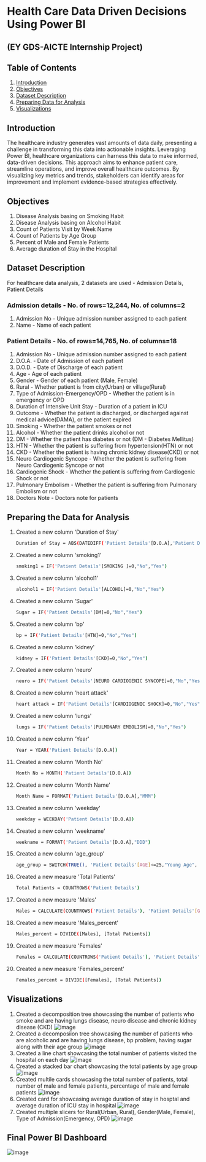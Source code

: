 # Health Care Data Driven Decisions Using Power BI
## (EY GDS-AICTE Internship Project)
## Table of Contents
1. [Introduction](#introduction)
2. [Objectives](#objectives)
3. [Dataset Description](#dataset-description)
4. [Preparing Data for Analysis](#preparing-data-for-analysis)
5. [Visualizations](#visualizations)
## Introduction
The healthcare industry generates vast amounts of data daily, presenting a challenge in transforming this data into actionable insights. Leveraging Power BI, healthcare organizations can harness this data to make informed, data-driven decisions. This approach aims to enhance patient care, streamline operations, and improve overall healthcare outcomes. By visualizing key metrics and trends, stakeholders can identify areas for improvement and implement evidence-based strategies effectively.
## Objectives
1. Disease Analysis basing on Smoking Habit
2. Disease Analysis basing on Alcohol Habit
3. Count of Patients Visit by Week Name
4. Count of Patients by Age Group
5. Percent of Male and Female Patients
6. Average duration of Stay in the Hospital
## Dataset Description
For healthcare data analysis, 2 datasets are used - Admission Details, Patient Details
### Admission details - No. of rows=12,244, No. of columns=2
1. Admission No - Unique admission number assigned to each patient
2. Name - Name of each patient
### Patient Details - No. of rows=14,765, No. of columns=18
1. Admission No - Unique admission number assigned to each patient
2. D.O.A. - Date of Admission of each patient
3. D.O.D. - Date of Discharge of each patient
4. Age - Age of each patient
5. Gender - Gender of each patient (Male, Female)
6. Rural - Whether patient is from city(Urban) or village(Rural)
7. Type of Admission-Emergency/OPD - Whether the patient is in emergency or OPD
8. Duration of Intensive Unit Stay - Duration of a patient in ICU
9. Outcome - Whether the patient is discharged, or discharged against medical advice(DAMA), or the patient expired
10. Smoking - Whether the patient smokes or not
11. Alcohol - Whether the patient drinks alcohol or not
12. DM - Whether the patient has diabetes or not (DM - Diabetes Mellitus)
13. HTN - Whether the patient is suffering from hypertension(HTN) or not
14. CKD - Whether the patient is having chronic kidney disease(CKD) or not
15. Neuro Cardiogenic Syncope - Whether the patient is suffering from Neuro Cardiogenic Syncope or not
16. Cardiogenic Shock - Whether the patient is suffering from Cardiogenic Shock or not
17. Pulmonary Embolism - Whether the patient is suffering from Pulmonary Embolism or not
18. Doctors Note - Doctors note for patients
## Preparing the Data for Analysis
1. Created a new column 'Duration of Stay'
   ```bash
   Duration of Stay = ABS(DATEDIFF('Patient Details'[D.O.A],'Patient Details'[D.O.D],DAY))
   ```
2. Created a new column 'smoking1'
   ```bash
   smoking1 = IF('Patient Details'[SMOKING ]=0,"No","Yes")
   ```
3. Created a new column 'alcohol1'
   ```bash
   alcohol1 = IF('Patient Details'[ALCOHOL]=0,"No","Yes")
   ```
4. Created a new column 'Sugar'
   ```bash
   Sugar = IF('Patient Details'[DM]=0,"No","Yes")
   ```
5. Created a new column 'bp'
   ```bash
   bp = IF('Patient Details'[HTN]=0,"No","Yes")
   ```
6. Created a new column 'kidney'
   ```bash
   kidney = IF('Patient Details'[CKD]=0,"No","Yes")
   ```
7. Created a new column 'neuro'
   ```bash
   neuro = IF('Patient Details'[NEURO CARDIOGENIC SYNCOPE]=0,"No","Yes")
   ```
8. Created a new column 'heart attack'
   ```bash
   heart attack = IF('Patient Details'[CARDIOGENIC SHOCK]=0,"No","Yes")
   ```
9. Created a new column 'lungs'
    ```bash
    lungs = IF('Patient Details'[PULMONARY EMBOLISM]=0,"No","Yes")
    ```
10. Created a new column 'Year'
    ```bash
    Year = YEAR('Patient Details'[D.O.A])
    ```
11. Created a new column 'Month No'
    ```bash
    Month No = MONTH('Patient Details'[D.O.A])
    ```
12. Created a new column 'Month Name'
    ```bash
    Month Name = FORMAT('Patient Details'[D.O.A],"MMM")
    ```
13. Created a new column 'weekday'
    ```bash
    weekday = WEEKDAY('Patient Details'[D.O.A])
    ```
14. Created a new column 'weekname'
    ```bash
    weekname = FORMAT('Patient Details'[D.O.A],"DDD")
    ```
15. Created a new column 'age_group'
    ```bash
    age_group = SWITCH(TRUE(), 'Patient Details'[AGE]<=25,"Young Age", 'Patient Details'[AGE]<=50,"Middle Age", 'Patient Details'[AGE]<=75,"Old Age", 'Patient Details'[AGE]<=100,"Over Aged", 'Patient Details'[AGE]<=125,"Above 100")
    ```
16. Created a new measure 'Total Patients'
    ```bash
    Total Patients = COUNTROWS('Patient Details')
    ```
17. Created a new measure 'Males'
    ```bash
    Males = CALCULATE(COUNTROWS('Patient Details'), 'Patient Details'[GENDER]="Male")
    ```
18. Created a new measure 'Males_percent'
    ```bash
    Males_percent = DIVIDE([Males], [Total Patients])
    ```
19. Created a new measure 'Females'
    ```bash
    Females = CALCULATE(COUNTROWS('Patient Details'), 'Patient Details'[GENDER]="Female")
    ```
20. Created a new measure 'Females_percent'
    ```bash
    Females_percent = DIVIDE([Females], [Total Patients])
    ```
## Visualizations
1. Created a decomposition tree showcasing the number of patients who smoke and are having lungs disease, neuro disease and chronic kidney disease (CKD)
   ![image](https://github.com/Tejas320/Healthcare-data-analysis-PowerBI/assets/73283098/c6e2fb22-e0bc-4ea7-943b-4d3ec096e759)
2. Created a decomposiion tree showcasing the number of patients who are alcoholic and are having lungs disease, bp problem, having sugar along with their age group
   ![image](https://github.com/Tejas320/Healthcare-data-analysis-PowerBI/assets/73283098/b0ff6de2-8852-4648-9c67-7c96cbda8942)
3. Created a line chart showcasing the total number of patients visited the hospital on each day
   ![image](https://github.com/Tejas320/Healthcare-data-analysis-PowerBI/assets/73283098/f3f9669a-6a75-43fc-b3f2-fe7bf65d8c80)
4. Created a stacked bar chart showcasing the total patients by age group
   ![image](https://github.com/Tejas320/Healthcare-data-analysis-PowerBI/assets/73283098/0bf1e89c-515d-4526-88a7-806e286a4106)
5. Created multile cards showcasing the total number of patients, total number of male and female patients, percentage of male and female patients
   ![image](https://github.com/Tejas320/Healthcare-data-analysis-PowerBI/assets/73283098/50945e1d-03df-4ba4-9aa3-f4ba4623d2f4)
6. Created card for showcasing average duration of stay in hosptal and average duration of ICU stay in hospital
   ![image](https://github.com/Tejas320/Healthcare-data-analysis-PowerBI/assets/73283098/fe5446ca-8c06-4eab-bb21-4b5042fef12e)
7. Created multiple slicers for Rural(Urban, Rural), Gender(Male, Female), Type of Admission(Emergency, OPD)
   ![image](https://github.com/Tejas320/Healthcare-data-analysis-PowerBI/assets/73283098/0162f262-e60d-401c-8094-75c849996902)
## Final Power BI Dashboard
![image](https://github.com/Tejas320/Healthcare-data-analysis-PowerBI/assets/73283098/4e2d64d0-e028-482a-8c4e-83ce44636a22)






